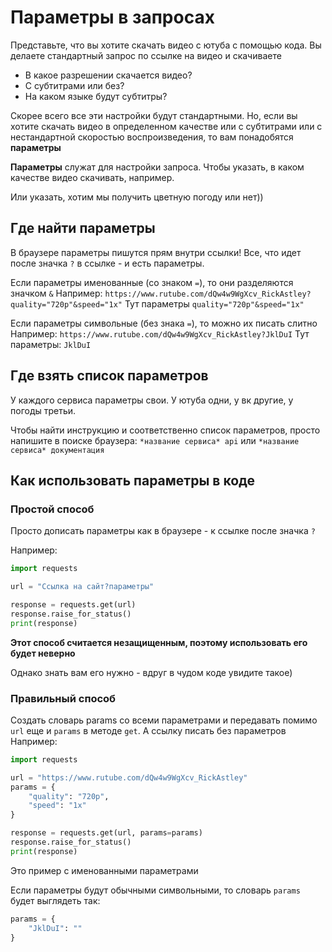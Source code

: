 # Параметры в запросах

Представьте, что вы хотите скачать видео с ютуба с помощью кода. Вы делаете стандартный запрос по ссылке на видео и скачиваете

- В какое разрешении скачается видео? 
- С субтитрами или без? 
- На каком языке будут субтитры?

Скорее всего все эти настройки будут стандартными. Но, если вы хотите скачать видео в определенном качестве или с субтитрами или с нестандартной скоростью воспроизведения,
то вам понадобятся **параметры**

**Параметры** служат для настройки запроса. Чтобы указать, в каком качестве видео скачивать, например.

Или указать, хотим мы получить цветную погоду или нет))

## Где найти параметры
В браузере параметры пишутся прям внутри ссылки! Все, что идет после значка `?` в ссылке - и есть параметры. 

Если параметры именованные (со знаком `=`), то они разделяются значком `&`
Например: `https://www.rutube.com/dQw4w9WgXcv_RickAstley?quality="720p"&speed="1x"`
Тут параметры `quality="720p"&speed="1x"`

Если параметры символьные (без знака `=`), то можно их писать слитно
Например: `https://www.rutube.com/dQw4w9WgXcv_RickAstley?JklDuI`
Тут параметры: `JklDuI`

## Где взять список параметров
У каждого сервиса параметры свои. У ютуба одни, у вк другие, у погоды третьи. 

Чтобы найти инструкцию и соответственно список параметров, просто напишите в поиске браузера: `*название сервиса* api` или `*название сервиса* документация`

##  Как использовать параметры в коде
### Простой способ
Просто дописать параметры как в браузере - к ссылке после значка `?`

Например: 
```python
import requests

url = "Ссылка на сайт?параметры"

response = requests.get(url)
response.raise_for_status()
print(response)
```
**Этот способ считается незащищенным, поэтому использовать его будет неверно**

Однако знать вам его нужно - вдруг в чудом коде увидите такое)
### Правильный способ
Создать словарь params со всеми параметрами и передавать помимо `url` еще и `params` в методе `get`. А ссылку писать без параметров
Например:
```python
import requests

url = "https://www.rutube.com/dQw4w9WgXcv_RickAstley"
params = {
    "quality": "720p",
    "speed": "1x"
}

response = requests.get(url, params=params)
response.raise_for_status()
print(response)
```
Это пример с именованными параметрами

Если параметры будут обычными символьными, то словарь `params` будет выглядеть так:

```python
params = {
    "JklDuI": ""
}
```




